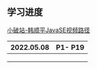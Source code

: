 ## 学习进度

[小破站-韩顺平JavaSE视频路径](https://www.bilibili.com/video/BV1fh411y7R8?spm_id_from=333.337.search-card.all.click)

| 2022.05.08 | P1- P19 |
| :--------- | ------- |
|            |         |
|            |         |
|            |         |

